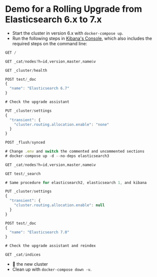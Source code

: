# Demo for a Rolling Upgrade from Elasticsearch 6.x to 7.x

* Start the cluster in version 6.x with `docker-compose up`.
* Run the following steps in [Kibana's Console](http://localhost:5601/app/kibana#/dev_tools/console?_g=()), which also includes the required steps on the command line:

```js
GET /

GET _cat/nodes?h=id,version,master,name&v

GET _cluster/health

POST test/_doc
{
  "name": "Elasticsearch 6.7"
}

# Check the upgrade assistant

PUT _cluster/settings
{
  "transient": {
    "cluster.routing.allocation.enable": "none"
  }
}

POST _flush/synced

# Change .env and switch the commented and uncommented sections
# docker-compose up -d --no-deps elasticsearch3

GET _cat/nodes?h=id,version,master,name&v

GET test/_search

# Same procedure for elasticsearch2, elasticsearch 1, and kibana

PUT _cluster/settings
{
  "transient": {
    "cluster.routing.allocation.enable": null
  }
}

POST test/_doc
{
  "name": "Elasticsearch 7.0"
}

# Check the upgrade assistant and reindex

GET _cat/indices
```

* 🥳 the new cluster
* Clean up with `docker-compose down -v`.

